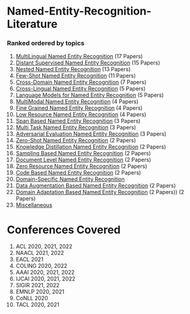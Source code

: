 # Named-Entity-Recognition-Literature  

### Ranked ordered by topics

1. [MultiLingual Named Entity Recognition](https://github.com/kaliaanup/Named-Entity-Recognition-Literature/blob/main/Multilingual_Named_Entity_Recognition.md) (17 Papers)
2. [Distant Supervised Named Entity Recognition](https://github.com/kaliaanup/Named-Entity-Recognition-Literature/blob/main/Distant_Supervised_Named_Entity_Recognition.md) (15 Papers)
3. [Nested Named Entity Recognition](https://github.com/kaliaanup/Named-Entity-Recognition-Literature/blob/main/Nested_Named_Entity_Recognition.md) (13 Papers)
4. [Few-Shot Named Entity Recognition](https://github.com/kaliaanup/Named-Entity-Recognition-Literature/blob/main/Few_Shot_Named_Entity_Recognition.md) (11 Papers)
5. [Cross-Domain Named Entity Recognition](https://github.com/kaliaanup/Named-Entity-Recognition-Literature/blob/main/Cross_Domain_Named_Entity_Recognition.md) (7 Papers)
6. [Cross-Lingual Named Entity Recognition](https://github.com/kaliaanup/Named-Entity-Recognition-Literature/blob/main/Cross_Lingual_Named_Entity_Recognition.md) (5 Papers)
7. [Language Models for Named Entity Recognition](https://github.com/kaliaanup/Named-Entity-Recognition-Literature/blob/main/Language_Models_Named_Entity_Recognition.md) (5 Papers)
8. [MultiModal Named Entity Recognition](https://github.com/kaliaanup/Named-Entity-Recognition-Literature/blob/main/Multimodal_Named_Entity_Recognition.md) (4 Papers)
9. [Fine Grained Named Entity Recognition](https://github.com/kaliaanup/Named-Entity-Recognition-Literature/blob/main/Fine_Grained_Named_Entity_Recognition.md) (4 Papers)
10. [Low Resource Named Entity Recognition](https://github.com/kaliaanup/Named-Entity-Recognition-Literature/blob/main/Low_Resource_Named_Entity_Recognition.md) (4 Papers)
11. [Span Based Named Entity Recognition](https://github.com/kaliaanup/Named-Entity-Recognition-Literature/blob/main/Span_Based_Named_Entity_Recognition.md) (3 Papers)
12. [Multi Task Named Entity Recognition](https://github.com/kaliaanup/Named-Entity-Recognition-Literature/blob/main/Multi_Task_Named_Entity_Recognition.md) (3 Papers)
13. [Adversarial Evaluation Named Entity Recognition](https://github.com/kaliaanup/Named-Entity-Recognition-Literature/blob/main/Adversarial_Named_Entity_Recognition.md) (3 Papers)
14. [Zero-Shot Named Entity Recognition](https://github.com/kaliaanup/Named-Entity-Recognition-Literature/blob/main/Zero_Shot_Named_Entity_Recognition.md) (2 Papers)
15. [Knowledge Distillation Named Entity Recognition](https://github.com/kaliaanup/Named-Entity-Recognition-Literature/blob/main/Knowledge_Distillation_Named_Entity_Recognition.md) (2 Papers)
16. [Sampling Based Named Entity Recognition](https://github.com/kaliaanup/Named-Entity-Recognition-Literature/blob/main/Sampling_Named_Entity_Recognition.md) (2 Papers)
17. [Document Level Named Entity Recognition](https://github.com/kaliaanup/Named-Entity-Recognition-Literature/blob/main/Document_Level_Named_Entity_Recognition.md) (2 Papers)
18. [Zero Resource Named Entity Recognition](https://github.com/kaliaanup/Named-Entity-Recognition-Literature/blob/main/Zero_Resource_Named_Entity_Recognition.md) (2 Papers)
19. [Code Based Named Entity Recognition](https://github.com/kaliaanup/Named-Entity-Recognition-Literature/blob/main/Code_Based_Named_Entity_Recognition.md) (2 Papers)
20. [Domain-Specific Named Entity Recognition](https://github.com/kaliaanup/Named-Entity-Recognition-Literature/blob/main/Domain_Specific_Named_Entity_Recognition.md)
21. [Data Augmentation Based Named Entity Recognition](https://github.com/kaliaanup/Named-Entity-Recognition-Literature/blob/main/Data_Augmentation_Named_Entity_Recognition.md) (2 Papers)
22. [Domain Adaptation Based Named Entity Recognition](https://github.com/kaliaanup/Named-Entity-Recognition-Literature/blob/main/Domain_Adaptation_Named_Entity_Recognition.md) (2 Papers)) (2 Papers)
23. [Miscellaneous](https://github.com/kaliaanup/Named-Entity-Recognition-Literature/blob/main/Miscellaneous.md)

# Conferences Covered

1. ACL 2020, 2021, 2022
2. NAACL 2021, 2022
3. EACL 2021
4. COLING 2020, 2022
5. AAAI 2020, 2021, 2022
6. IJCAI 2020, 2021, 2022
7. SIGIR 2021, 2022
8. EMNLP 2020, 2021
9. CoNLL 2020
10. TACL 2020, 2021